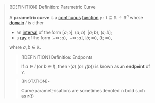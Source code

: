 >[!DEFINITION] Definition: Parametric Curve
>
>A **parametric curve** is a [continuous](../../Real%20Vector%20Functions/Continuity%20of%20Real%20Vector%20Functions.md) [function](../../Functions%20of%20the%20Real%20Numbers.md) $\gamma: I \subseteq \mathbb{R} \to \mathbb{R}^n$ whose [domain](../../../Functions/Functions.md) $I$ is either
>- an [interval](../../../../Set%20Theory/Ordering/Intervals.md) of the form $[a;b]$, $(a;b)$, $[a;b)$, $(a;b]$;
>- a [ray](../../../../Set%20Theory/Ordering/Rays.md) of the form $(-\infty; a)$, $(-\infty; a]$, $[b; \infty)$, $(b; \infty)$,
>
>where $a, b \in \mathbb{R}$.
>
>>[!DEFINITION] Definition: Endpoints
>>
>>If $a \in I$ (or $b \in I$), then $\gamma(a)$ (or $\gamma(b)$) is known as an **endpoint** of $\gamma$.
>> 
>
>>[!NOTATION]-
>>
>>Curve parameterisations are sometimes denoted in bold such as $\mathbf{r}(t)$.
>>
>